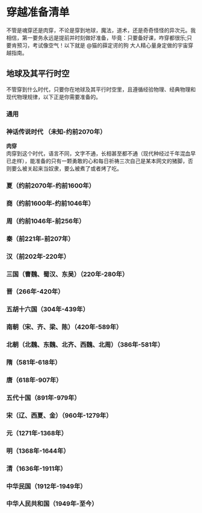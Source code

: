 # 穿越准备清单
不管是魂穿还是肉穿，不论是穿到地球，魔法，道术，还是奇奇怪怪的异次元。我相信，第一要务永远是提前并时刻做好准备，毕竟：只要备好课，咋穿都很乐;只要肯预习，考试像空气！以下就是 @猫的薛定谔的狗 大人精心量身定做的宇宙穿越指南。


## 地球及其平行时空
不管穿到什么时代，只要你在地球及其平行时空里，且遵循经验物理、经典物理和现代物理规律，以下正是你需要准备的。

### 通用


### 神话传说时代 （未知-约前2070年）
**肉穿**<br/>
肉穿到这个时代，语言不同，文字不通，长相甚至都不通（现代种经过千年混血早已走样），能准备的只有一颗勇敢的心和每日祈祷三次自己是某本网文的猪脚，否则要么被关起来当奴隶，要么被煮了或者烤了吃。

### 夏（约前2070年-约前1600年）
### 商（约前1600年-约前1046年）
### 周（约前1046年-前256年）
### 秦（前221年-前207年）
### 汉（前202年-220年）
### 三国（曹魏、蜀汉、东吴）（220年-280年）
### 晋（266年-420年）
### 五胡十六国（304年-439年）
### 南朝（宋、齐、梁、陈）（420年-589年）
### 北朝（北魏、东魏、北齐、西魏、北周）（386年-581年）
### 隋（581年-618年）
### 唐（618年-907年）
### 五代十国（891年-979年）
### 宋（辽、西夏、金）（960年-1279年）
### 元（1271年-1368年）
### 明（1368年-1644年）
### 清（1636年-1911年）
### 中华民国（1912年-1949年）
### 中华人民共和国（1949年-至今）
